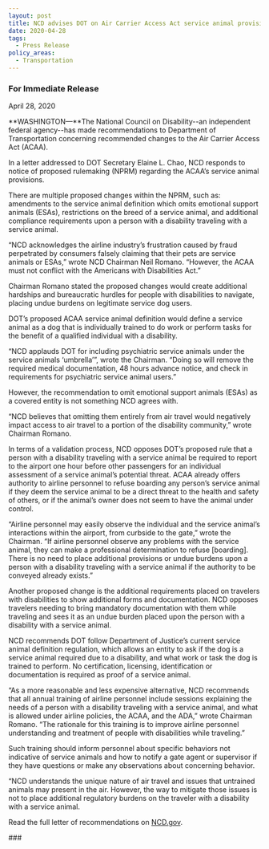 ```yaml
---
layout: post
title: NCD advises DOT on Air Carrier Access Act service animal provisions
date: 2020-04-28
tags:
  - Press Release
policy_areas:
  - Transportation
---
```


### For Immediate Release

April 28, 2020

**WASHINGTON—**The National Council on Disability--an independent federal agency--has made recommendations to Department of Transportation concerning recommended changes to the Air Carrier Access Act (ACAA).

In a letter addressed to DOT Secretary Elaine L. Chao, NCD responds to notice of proposed rulemaking (NPRM) regarding the ACAA’s service animal provisions.

There are multiple proposed changes within the NPRM, such as: amendments to the service animal definition which omits emotional support animals (ESAs), restrictions on the breed of a service animal, and additional compliance requirements upon a person with a disability traveling with a service animal.

“NCD acknowledges the airline industry’s frustration caused by fraud perpetrated by consumers falsely claiming that their pets are service animals or ESAs,” wrote NCD Chairman Neil Romano. “However, the ACAA must not conflict with the Americans with Disabilities Act.”

Chairman Romano stated the proposed changes would create additional hardships and bureaucratic hurdles for people with disabilities to navigate, placing undue burdens on legitimate service dog users.

DOT’s proposed ACAA service animal definition would define a service animal as a dog that is individually trained to do work or perform tasks for the benefit of a qualified individual with a disability.

“NCD applauds DOT for including psychiatric service animals under the service animals ‘umbrella’”, wrote the Chairman. “Doing so will remove the required medical documentation, 48 hours advance notice, and check in requirements for psychiatric service animal users.”

However, the recommendation to omit emotional support animals (ESAs) as a covered entity is not something NCD agrees with.

“NCD believes that omitting them entirely from air travel would negatively impact access to air travel to a portion of the disability community,” wrote Chairman Romano.

In terms of a validation process, NCD opposes DOT’s proposed rule that a person with a disability traveling with a service animal be required to report to the airport one hour before other passengers for an individual assessment of a service animal’s potential threat. ACAA already offers authority to airline personnel to refuse boarding any person’s service animal if they deem the service animal to be a direct threat to the health and safety of others, or if the animal’s owner does not seem to have the animal under control.

“Airline personnel may easily observe the individual and the service animal’s interactions within the airport, from curbside to the gate,” wrote the Chairman. “If airline personnel observe any problems with the service animal, they can make a professional determination to refuse \[boarding]. There is no need to place additional provisions or undue burdens upon a person with a disability traveling with a service animal if the authority to be conveyed already exists.”

Another proposed change is the additional requirements placed on travelers with disabilities to show additional forms and documentation. NCD opposes travelers needing to bring mandatory documentation with them while traveling and sees it as an undue burden placed upon the person with a disability with a service animal.

NCD recommends DOT follow Department of Justice’s current service animal definition regulation, which allows an entity to ask if the dog is a service animal required due to a disability, and what work or task the dog is trained to perform. No certification, licensing, identification or documentation is required as proof of a service animal.

“As a more reasonable and less expensive alternative, NCD recommends that all annual training of airline personnel include sessions explaining the needs of a person with a disability traveling with a service animal, and what is allowed under airline policies, the ACAA, and the ADA,” wrote Chairman Romano. “The rationale for this training is to improve airline personnel understanding and treatment of people with disabilities while traveling.”

Such training should inform personnel about specific behaviors not indicative of service animals and how to notify a gate agent or supervisor if they have questions or make any observations about concerning behavior.

“NCD understands the unique nature of air travel and issues that untrained animals may present in the air. However, the way to mitigate those issues is not to place additional regulatory burdens on the traveler with a disability with a service animal.

Read the full letter of recommendations on [NCD.gov](https://ncd.gov/publications/2020/ncd-letter-dot-service-animal-NPRM).

\###

